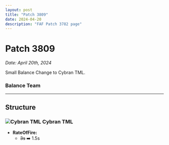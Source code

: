```yaml
---
layout: post
title: "Patch 3809"
date: 2024-04-20
description: "FAF Patch 3782 page"
---
```


# Patch 3809
*Date: *April 20th, 2024**

Small Balance Change to Cybran TML.

### Balance Team

---

## Structure

### ![Cybran TML](/assets/images/units/cybran/structure/T2Tml.png) Cybran TML

- **RateOfFire:**
  - ~~3s~~ ➡️ 1.5s